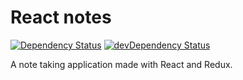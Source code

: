 # React notes

[![Dependency Status](https://david-dm.org/ottoo/reactnotes/status.svg)](https://david-dm.org/ottoo/reactnotes#info=dependencies) [![devDependency Status](https://david-dm.org/ottoo/reactnotes/dev-status.svg)](https://david-dm.org/ottoo/reactnotes#info=devDependencies)


A note taking application made with React and Redux.
